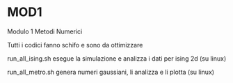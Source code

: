 # MOD1
Modulo 1 Metodi Numerici


Tutti i codici fanno schifo e sono da ottimizzare

run_all_ising.sh esegue la simulazione e analizza i dati per ising 2d (su linux)

run_all_metro.sh genera numeri gaussiani, li analizza e li plotta (su linux)

